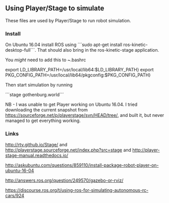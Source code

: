 ## Using Player/Stage to simulate

These files are used by Player/Stage to run robot simulation.

### Install

On Ubuntu 16.04 install ROS using ´´´sudo apt-get install ros-kinetic-desktop-full´´´. That should also bring in the ros-kinetic-stage application.

You _might_ need to add this to ~.bashrc

export LD_LIBRARY_PATH=/usr/local/lib64:$LD_LIBRARY_PATH}
export PKG_CONFIG_PATH=/usr/local/lib64/pkgconfig:$PKG_CONFIG_PATH}

Then start simulation by running

´´´stage gothenburg.world´´´

NB - I was unable to get Player working on Ubuntu 16.04. I tried downloading the current snapshot from https://sourceforge.net/p/playerstage/svn/HEAD/tree/, and built it, but never managed to get everything working.

### Links
http://rtv.github.io/Stage/
and
http://playerstage.sourceforge.net/index.php?src=stage
and
http://player-stage-manual.readthedocs.io/

http://askubuntu.com/questions/859110/install-package-robot-player-on-ubuntu-16-04

http://answers.ros.org/question/249570/gazebo-or-rviz/

https://discourse.ros.org/t/using-ros-for-simulating-autonomous-rc-cars/924

